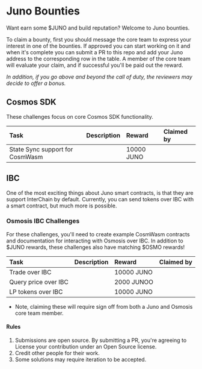 # Juno Bounties

Want earn some $JUNO and build reputation? Welcome to Juno bounties. 

To claim a bounty, first you should message the core team to express your interest in one of the bounties. If approved you can start working on it and when it's complete you can submit a PR to this repo and add your Juno address to the corresponding row in the table. A member of the core team will evaluate your claim, and if successful you'll be paid out the reward.

_In addition, if you go above and beyond the call of duty, the reviewers may decide to offer a bonus._

## Cosmos SDK
These challenges focus on core Cosmos SDK functionality.


| Task                            | Description | Reward     | Claimed by |
|:--------------------------------|:------------|:-----------|:-----------|
| State Sync support for CosmWasm |             | 10000 JUNO |            |

## IBC
One of the most exciting things about Juno smart contracts, is that they are support InterChain by default. Currently, you can send tokens over IBC with a smart contract, but much more is possible. 

### Osmosis IBC Challenges

For these challenges, you'll need to create example CosmWasm contracts and documentation for interacting with Osmosis over IBC. In addition to $JUNO rewards, these challenges also have matching $OSMO rewards!

| Task                 | Description | Reward     | Claimed by |
|:---------------------|:------------|:-----------|:-----------|
| Trade over IBC       |             | 10000 JUNO |            |
| Query price over IBC |             | 2000 JUNOO |            |
| LP tokens over IBC   |             | 10000 JUNO |            |

* Note, claiming these will require sign off from both a Juno and Osmosis core team member.

#### Rules
1. Submissions are open source. By submitting a PR, you're agreeing to License your contribution under an Open Source license.
2. Credit other people for their work.
3. Some solutions may require iteration to be accepted.
